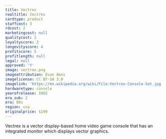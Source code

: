 ```yaml
---
title: Vectrex
realtitle: Vectrex
cardtype: product
staffcost: 3
rdcost: 2
marketingcost: null
qualitycost: 2
loyaltyscore: 3
longevityscore: 4
profitscore: 5
profitlength: null
legal: null
approved: 'Y'
image: vectrex.png
imageattribution: Evan Amos
imagelicense: CC BY-SA 3.0
imagelink: 'https://en.wikipedia.org/wiki/File:Vectrex-Console-Set.jpg'
hardwaretype: console
yearofrelease: 1982
era_sub: 2
era: 80s
region: usa
originalprice: $199
---
```


Vectrex is a vector display-based home video game console that has an integrated monitor which displays vector graphics.

